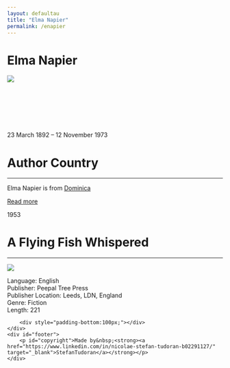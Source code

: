 ```yaml
---
layout: defaultau
title: "Elma Napier"
permalink: /enapier
---
```

<!-- partial:index.partial.html -->
<div class="content">
    <h1>Elma Napier</h1>
    <div class="quote">
        <div><img src="https://www.papillotepress.co.uk/wp-content/uploads/2021/03/Elma-Napier.jpg" class="logo"></div>
    </div>
    <div class="timeline">
        <div style="padding-bottom:100px;"></div>
        <div class="block">
            <div class="date right"><p class="right"> 23 March 1892 – 12 November 1973 </p></div>
            <div class="dot"></div>
            <div class="left first">
            <div class="author_country">
                <h1>Author Country</h1><hr>
          <div class="aclocation">   <p> Elma Napier is from <a href="http://localhost:4000/10"> Dominica </a></p> </div>
              <div class="acreadmore">  <a href="https://en.wikipedia.org/wiki/Elma_Napier" target="_blank">Read more</a> </div>
            </div>
            </div>
        </div>
        <div class="block">
            <div class="date left"><p class="left">1953</p></div>
            <div class="dot"></div>
            <div class="right">
                <h1>A Flying Fish Whispered</h1><hr>
                <p><img src="https://m.media-amazon.com/images/I/51z4xgPMTbL._SY291_BO1,204,203,200_QL40_FMwebp_.jpg"></p>
                <p>
                Language: English<br>
                Publisher: Peepal Tree Press<br>
                Publisher Location: Leeds, LDN, England<br>
                Genre: Fiction<br>
                Length: 221<br>
                </p>
            </div>
        </div>

        <div style="padding-bottom:100px;"></div>
    </div>
    <div id="footer">
        <p id="copyright">Made by&nbsp;<strong><a href="https://www.linkedin.com/in/nicolae-stefan-tudoran-b02291127/" target="_blank">StefanTudoran</a></strong></p>
    </div>
</div>
<!-- partial -->
  <script src='https://cdnjs.cloudflare.com/ajax/libs/jquery/3.1.1/jquery.min.js'></script><script  src="assets/js/authorscript.js"></script>
